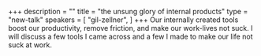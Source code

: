+++
description = ""
title = "the unsung glory of internal products"
type = "new-talk"
speakers = [
        "gil-zellner",
]
+++
Our internally created tools boost our productivity, remove friction, and make our work-lives not suck. I will discuss a few tools I came across and a few I made to make our life not suck at work.